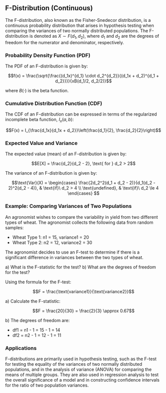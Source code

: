 ## F-Distribution (Continuous)

The F-distribution, also known as the Fisher-Snedecor distribution, is a continuous probability distribution that arises in hypothesis testing when comparing the variances of two normally distributed populations. The F-distribution is denoted as $X \sim F(d_1, d_2)$, where $d_1$ and $d_2$ are the degrees of freedom for the numerator and denominator, respectively.

### Probability Density Function (PDF)

The PDF of an F-distribution is given by:

$$f(x) = \frac{\sqrt{\frac{(d_1x)^{d_1} \cdot d_2^{d_2}}{(d_1x + d_2)^{d_1 + d_2}}}}{xB(d_1/2, d_2/2)}$$

where $B(\cdot)$ is the beta function.

### Cumulative Distribution Function (CDF)

The CDF of an F-distribution can be expressed in terms of the regularized incomplete beta function, $I_x(a, b)$:

$$F(x) = I_{\frac{d_1x}{d_1x + d_2}}\left(\frac{d_1}{2}, \frac{d_2}{2}\right)$$

### Expected Value and Variance

The expected value (mean) of an F-distribution is given by:

$$E[X] = \frac{d_2}{d_2 - 2}, \text{ for } d_2 > 2$$

The variance of an F-distribution is given by:

$$\text{Var}(X) = \begin{cases}
  \frac{2d_2^2(d_1 + d_2 - 2)}{d_1(d_2 - 2)^2(d_2 - 4)}, & \text{if}\ d_2 > 4 \\
  \text{undefined}, & \text{if}\ d_2 \le 4
\end{cases}
$$


### Example: Comparing Variances of Two Populations

An agronomist wishes to compare the variability in yield from two different types of wheat. The agronomist collects the following data from random samples:

- Wheat Type 1: n1 = 15, variance1 = 20
- Wheat Type 2: n2 = 12, variance2 = 30

The agronomist decides to use an F-test to determine if there is a significant difference in variances between the two types of wheat.

a) What is the F-statistic for the test?
b) What are the degrees of freedom for the test?

Using the formula for the F-test:

$$F = \frac{\text{variance1}}{\text{variance2}}$$

a) Calculate the F-statistic:

$$F = \frac{20}{30} = \frac{2}{3} \approx 0.67$$

b) The degrees of freedom are:

- df1 = n1 - 1 = 15 - 1 = 14
- df2 = n2 - 1 = 12 - 1 = 11

### Applications

F-distributions are primarily used in hypothesis testing, such as the F-test for testing the equality of the variances of two normally distributed populations, and in the analysis of variance (ANOVA) for comparing the means of multiple groups. They are also used in regression analysis to test the overall significance of a model and in constructing confidence intervals for the ratio of two population variances.
